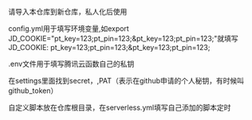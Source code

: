 请导入本仓库到新仓库，私人化后使用


config.yml用于填写环境变量,如export JD_COOKIE="pt_key=123;pt_pin=123;&pt_key=123;pt_pin=123;"就填写JD_COOKIE: pt_key=123;pt_pin=123;&pt_key=123;pt_pin=123;


.env文件用于填写腾讯云函数自己的私钥

在settings里面找到secret，,PAT（表示在github申请的个人秘钥，有时候叫github_token）

自定义脚本放在仓库根目录，在serverless.yml填写自己添加的脚本定时
